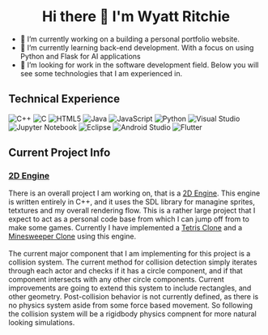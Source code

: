 <h1 align="center"> Hi there 👋 I'm Wyatt Ritchie</h1>


- 🔭 I’m currently working on a building a personal portfolio website.
- 🌱 I’m currently learning back-end development. With a focus on using Python and Flask for AI applications
- 👯 I’m looking for work in the software development field. Below you will see some technologies that I am experienced in.

<h2 align="left">Technical Experience</h3>

  ![C++](https://img.shields.io/badge/c++-%2300599C.svg?style=for-the-badge&logo=c%2B%2B&logoColor=white) ![C](https://img.shields.io/badge/c-%2300599C.svg?style=for-the-badge&logo=c&logoColor=white) ![HTML5](https://img.shields.io/badge/html5-%23E34F26.svg?style=for-the-badge&logo=html5&logoColor=white) ![Java](https://img.shields.io/badge/java-%23ED8B00.svg?style=for-the-badge&logo=openjdk&logoColor=white) ![JavaScript](https://img.shields.io/badge/javascript-%23323330.svg?style=for-the-badge&logo=javascript&logoColor=%23F7DF1E) ![Python](https://img.shields.io/badge/python-3670A0?style=for-the-badge&logo=python&logoColor=ffdd54) ![Visual Studio](https://img.shields.io/badge/Visual%20Studio-5C2D91.svg?style=for-the-badge&logo=visual-studio&logoColor=white) ![Jupyter Notebook](https://img.shields.io/badge/jupyter-%23FA0F00.svg?style=for-the-badge&logo=jupyter&logoColor=white) ![Eclipse](https://img.shields.io/badge/Eclipse-FE7A16.svg?style=for-the-badge&logo=Eclipse&logoColor=white) ![Android Studio](https://img.shields.io/badge/Android%20Studio-3DDC84.svg?style=for-the-badge&logo=android-studio&logoColor=white) ![Flutter](https://img.shields.io/badge/Flutter-%2302569B.svg?style=for-the-badge&logo=Flutter&logoColor=white)
  
<!-- https://github.com/Ileriayo/markdown-badges for the badges.-->

<h2 align="left">Current Project Info</h3>

<h3 align="left"><a href="https://github.com/Wyatt-Ritchie/generic-2d-engine">2D Engine</a></h3>
<p>
  There is an overall project I am working on, that is a <a href="https://github.com/Wyatt-Ritchie/generic-2d-engine">2D Engine</a>. This engine is written entirely in C++, and it uses the SDL library for managine sprites, tetxtures and my overall rendering flow. This is a rather large project that I expect to act as a personal code base from which I can jump off from to make some games. Currently I have implemented a <a href="https://github.com/Wyatt-Ritchie/Tetris-Clone">Tetris Clone</a> and a <a href="https://github.com/Wyatt-Ritchie/Minesweeper">Minesweeper Clone</a> using this engine.
  <br><br>
  The current major component that I am implementing for this project is a collision system. The current method for collision detection simply iterates through each actor and checks if it has a circle component, and if that component intersects with any other circle components. Current improvements are going to extend this system to include rectangles, and other geometry. Post-collision behavior is not currently defined, as there is no physics system aside from some force based movement. So following the collision system will be a rigidbody physics compnent for more natural looking simulations. 
</p>
  
<!--
**Zivarius/Zivarius** is a ✨ _special_ ✨ repository because its `README.md` (this file) appears on your GitHub profile.

Here are some ideas to get you started:

- 🔭 I’m currently working on ...
- 🌱 I’m currently learning ...
- 👯 I’m looking to collaborate on ...
- 🤔 I’m looking for help with ...
- 💬 Ask me about ...
- 📫 How to reach me: ...
- 😄 Pronouns: ...
- ⚡ Fun fact: ...
-->

